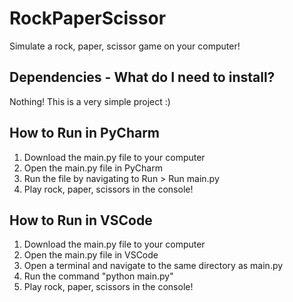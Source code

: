 # RockPaperScissor
Simulate a rock, paper, scissor game on your computer!

## Dependencies - What do I need to install?
Nothing! This is a very simple project :)

## How to Run in PyCharm
1. Download the main.py file to your computer
2. Open the main.py file in PyCharm
3. Run the file by navigating to Run > Run main.py
4. Play rock, paper, scissors in the console!

## How to Run in VSCode
1. Download the main.py file to your computer
2. Open the main.py file in VSCode
3. Open a terminal and navigate to the same directory as main.py
4. Run the command "python main.py"
5. Play rock, paper, scissors in the console!
